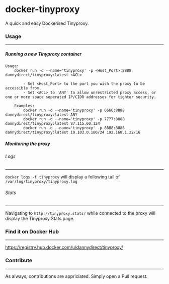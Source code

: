 # docker-tinyproxy
A quick and easy Dockerised Tinyproxy.

### Usage
---
##### Running a new Tinyproxy container

```
Usage:
    docker run -d --name='tinyproxy' -p <Host_Port>:8888 dannydirect/tinyproxy:latest <ACL>

        - Set <Host_Port> to the port you wish the proxy to be accessible from.
        - Set <ACL> to 'ANY' to allow unrestricted proxy access, or one or more space seperated IP/CIDR addresses for tighter security.

    Examples:
        docker run -d --name='tinyproxy' -p 6666:8888 dannydirect/tinyproxy:latest ANY
        docker run -d --name='tinyproxy' -p 7777:8888 dannydirect/tinyproxy:latest 87.115.60.124
        docker run -d --name='tinyproxy' -p 8888:8888 dannydirect/tinyproxy:latest 10.103.0.100/24 192.168.1.22/16
```

##### Monitoring the proxy

###### Logs
---
`docker logs -f tinyproxy` will display a following tail of `/var/log/tinyproxy/tinyproxy.log`

###### Stats
---
Navigating to `http://tinyproxy.stats/` while connected to the proxy will display the Tinyproxy Stats page.

### Find it on Docker Hub
---
https://registry.hub.docker.com/u/dannydirect/tinyproxy/

### Contribute
---
As always, contributions are appriciated. Simply open a Pull request.
